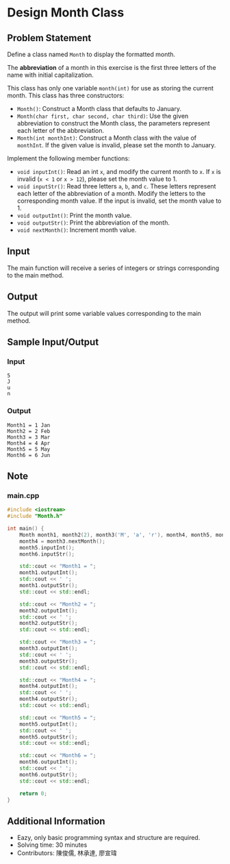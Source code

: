 # Design Month Class

## Problem Statement
Define a class named `Month` to display the formatted month.

The **abbreviation** of a month in this exercise is the first three letters of the name with initial capitalization.

This class has only one variable `month(int)` for use as storing the current month.
This class has three constructors:
- `Month()`: Construct a Month class that defaults to January.
- `Month(char first, char second, char third)`: Use the given abbreviation to construct the Month class, the parameters represent each letter of the abbreviation.
- `Month(int monthInt)`: Construct a Month class with the value of `monthInt`. If the given value is invalid, please set the month to January.

Implement the following member functions:
- `void inputInt()`: Read an int `x`, and modify the current month to `x`. If `x` is invalid (`x < 1` or `x > 12`), please set the month value to 1.
- `void inputStr()`: Read three letters `a`, `b`, and `c`. These letters represent each letter of the abbreviation of a month. Modify the letters to the corresponding month value. If the input is invalid, set the month value to 1.
- `void outputInt()`: Print the month value.
- `void outputStr()`: Print the abbreviation of the month.
- `void nextMonth()`: Increment month value.

## Input
The main function will receive a series of integers or strings corresponding to the main method.

## Output
The output will print some variable values corresponding to the main method.

## Sample Input/Output

### Input
```
5
J
u
n
```

### Output
```
Month1 = 1 Jan
Month2 = 2 Feb
Month3 = 3 Mar
Month4 = 4 Apr
Month5 = 5 May
Month6 = 6 Jun
```

## Note
### main.cpp
```cpp
#include <iostream>
#include "Month.h"

int main() {
    Month month1, month2(2), month3('M', 'a', 'r'), month4, month5, month6;
    month4 = month3.nextMonth();
    month5.inputInt();
    month6.inputStr();

    std::cout << "Month1 = ";
    month1.outputInt();
    std::cout << ' ';
    month1.outputStr();
    std::cout << std::endl;

    std::cout << "Month2 = ";
    month2.outputInt();
    std::cout << ' ';
    month2.outputStr();
    std::cout << std::endl;

    std::cout << "Month3 = ";
    month3.outputInt();
    std::cout << ' ';
    month3.outputStr();
    std::cout << std::endl;

    std::cout << "Month4 = ";
    month4.outputInt();
    std::cout << ' ';
    month4.outputStr();
    std::cout << std::endl;

    std::cout << "Month5 = ";
    month5.outputInt();
    std::cout << ' ';
    month5.outputStr();
    std::cout << std::endl;

    std::cout << "Month6 = ";
    month6.outputInt();
    std::cout << ' ';
    month6.outputStr();
    std::cout << std::endl;

    return 0;
}
```

## Additional Information
* Eazy, only basic programming syntax and structure are required.
* Solving time: 30 minutes
* Contributors: 陳俊儒, 林承達, 廖宣瑋
